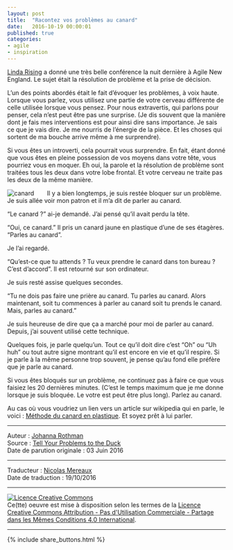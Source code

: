 ```yaml
---
layout: post
title:  "Racontez vos problèmes au canard"
date:   2016-10-19 00:00:01
published: true
categories: 
- agile
- inspiration
---
```


[Linda Rising](http://lindarising.org/) a donné une très belle conférence la nuit dernière à Agile New England. Le sujet était la résolution de problème et la prise de décision.

L’un des points abordés était le fait d’évoquer les problèmes, à voix haute. Lorsque vous parlez, vous utilisez une partie de votre cerveau différente de celle utilisée lorsque vous pensez. Pour nous extravertis, qui parlons pour penser, cela n’est peut être pas une surprise. (Je dis souvent que la manière dont je fais mes interventions est pour ainsi dire sans importance. Je sais ce que je vais dire. Je me nourris de l’énergie de la pièce. Et les choses qui sortent de ma bouche arrive même à me surprendre).

Si vous êtes un introverti, cela pourrait vous surprendre. En fait, étant donné que vous êtes en pleine possession de vos moyens dans votre tête, vous pourriez vous en moquer. Eh oui, la parole et la résolution de problème sont traitées tous les deux dans votre lobe frontal. Et votre cerveau ne traite pas les deux de la même manière.

<div align="left" style="float:left; padding-right:30px" >
  <img title="canard" src="{{ site.url }}assets/johanna/rubber-ducks-197x300.jpeg" />
</div>

Il y a bien longtemps, je suis restée bloquer sur un problème. Je suis allée voir mon patron et il m’a dit de parler au canard.

“Le canard ?” ai-je demandé. J’ai pensé qu’il avait perdu la tête.

“Oui, ce canard.” Il pris un canard jaune en plastique d’une de ses étagères. “Parles au canard”.

Je l’ai regardé.

“Qu’est-ce que tu attends ? Tu veux prendre le canard dans ton bureau ? C’est d’accord”. Il est retourné sur son ordinateur.

Je suis resté assise quelques secondes.

“Tu ne dois pas faire une prière au canard. Tu parles au canard. Alors maintenant, soit tu commences à parler au canard soit tu prends le canard. Mais, parles au canard.”

Je suis heureuse de dire que ça a marché pour moi de parler au canard. Depuis, j’ai souvent utilisé cette technique.

Quelques fois, je parle quelqu’un. Tout ce qu’il doit dire c’est “Oh” ou “Uh huh” ou tout autre signe montrant qu’il est encore en vie et qu’il respire. Si je parle à la même personne trop souvent, je pense qu’au fond elle préfère que je parle au canard. 

Si vous êtes bloqués sur un problème, ne continuez pas à faire ce que vous faisiez les 20 dernières minutes. (C’est le temps maximum que je me donne lorsque je suis bloquée. Le votre est peut être plus long). Parlez au canard.


Au cas où vous voudriez un lien vers un article sur wikipedia qui en parle, le voici : [Méthode du canard en plastique](https://fr.wikipedia.org/wiki/M%C3%A9thode_du_canard_en_plastique).
Et soyez prêt à lui parler.

---  
Auteur : [Johanna Rothman](http://www.jrothman.com/about/)  
Source : [Tell Your Problems to the Duck](http://www.jrothman.com/mpd/thinking/2016/06/tell-your-problems-to-the-duck/)  
Date de parution originale : 03 Juin 2016  

---
Traducteur : [Nicolas Mereaux](http://www.les-traducteurs-agiles.org/traducteurs/)  
Date de traduction : 19/10/2016  

---

<a rel="license" href="http://creativecommons.org/licenses/by-nc-sa/4.0/"><img alt="Licence Creative Commons" style="border-width:0" src="http://i.creativecommons.org/l/by-nc-sa/4.0/88x31.png" /></a><br />Ce(tte) oeuvre est mise à disposition selon les termes de la <a rel="license" href="http://creativecommons.org/licenses/by-nc-sa/4.0/">Licence Creative Commons Attribution - Pas d'Utilisation Commerciale - Partage dans les Mêmes Conditions 4.0 International</a>.

---

{% include share_buttons.html %}

  